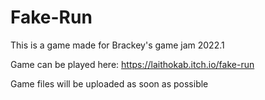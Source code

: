 # Fake-Run
This is a game made for Brackey's game jam 2022.1

Game can be played here: https://laithokab.itch.io/fake-run

Game files will be uploaded as soon as possible

